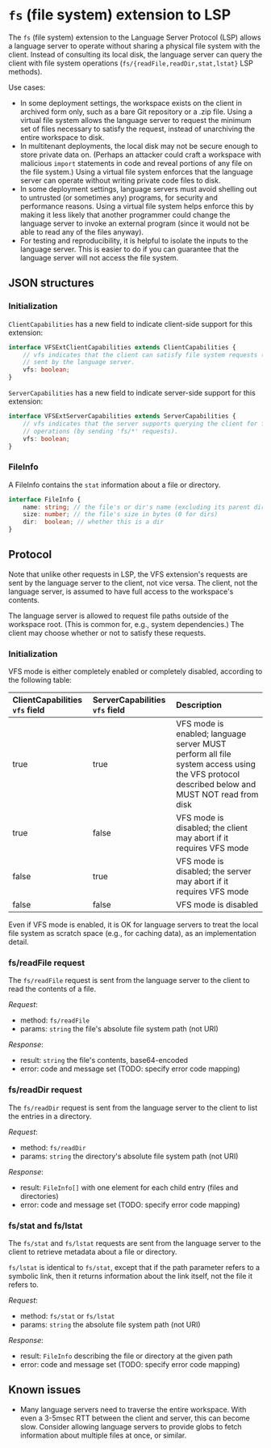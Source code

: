 # `fs` (file system) extension to LSP

The `fs` (file system) extension to the Language Server Protocol (LSP) allows a language server to operate without sharing a physical file system with the client. Instead of consulting its local disk, the language server can query the client with file system operations (`fs/{readFile,readDir,stat,lstat}` LSP methods).

Use cases:

* In some deployment settings, the workspace exists on the client in archived form only, such as a bare Git repository or a .zip file. Using a virtual file system allows the language server to request the minimum set of files necessary to satisfy the request, instead of unarchiving the entire workspace to disk.
* In multitenant deployments, the local disk may not be secure enough to store private data on. (Perhaps an attacker could craft a workspace with malicious `import` statements in code and reveal portions of any file on the file system.) Using a virtual file system enforces that the language server can operate without writing private code files to disk.
* In some deployment settings, language servers must avoid shelling out to untrusted (or sometimes any) programs, for security and performance reasons. Using a virtual file system helps enforce this by making it less likely that another programmer could change the language server to invoke an external program (since it would not be able to read any of the files anyway).
* For testing and reproducibility, it is helpful to isolate the inputs to the language server. This is easier to do if you can guarantee that the language server will not access the file system.

## JSON structures

### Initialization

`ClientCapabilities` has a new field to indicate client-side support
for this extension:

```typescript
interface VFSExtClientCapabilities extends ClientCapabilities {
	// vfs indicates that the client can satisfy file system requests (with 'fs/*' methods)
	// sent by the language server.
	vfs: boolean;
}
```

`ServerCapabilities` has a new field to indicate server-side support
for this extension:

```typescript
interface VFSExtServerCapabilities extends ServerCapabilities {
	// vfs indicates that the server supports querying the client for file system
	// operations (by sending 'fs/*' requests).
	vfs: boolean;
}
```

### FileInfo

A FileInfo contains the `stat` information about a file or directory.

```typescript
interface FileInfo {
	name: string; // the file's or dir's name (excluding its parent directory names)
	size: number; // the file's size in bytes (0 for dirs)
	dir:  boolean; // whether this is a dir
}
```

## Protocol

Note that unlike other requests in LSP, the VFS extension's requests are sent by the language server to the client, not vice versa. The client, not the language server, is assumed to have full access to the workspace's contents.

The language server is allowed to request file paths outside of the workspace root. (This is common for, e.g., system dependencies.) The client may choose whether or not to satisfy these requests.

### Initialization

VFS mode is either completely enabled or completely disabled, according to the following table:

| ClientCapabilities `vfs` field | ServerCapabilities `vfs` field | Description |
|:------------------|:------------|:------------|
| true    | true      | VFS mode is enabled; language server MUST perform all file system access using the VFS protocol described below and MUST NOT read from disk |
| true    | false     | VFS mode is disabled; the client may abort if it requires VFS mode |
| false   | true      | VFS mode is disabled; the server may abort if it requires VFS mode |
| false   | false     | VFS mode is disabled |

Even if VFS mode is enabled, it is OK for language servers to treat the local file system as scratch space (e.g., for caching data), as an implementation detail.

### fs/readFile request

The `fs/readFile` request is sent from the language server to the client to read the contents of a file.

_Request_:
* method: `fs/readFile`
* params: `string` the file's absolute file system path (not URI)

_Response_:
* result: `string` the file's contents, base64-encoded
* error: code and message set (TODO: specify error code mapping)

### fs/readDir request

The `fs/readDir` request is sent from the language server to the client to list the entries in a directory.

_Request_:
* method: `fs/readDir`
* params: `string` the directory's absolute file system path (not URI)

_Response_:
* result: `FileInfo[]` with one element for each child entry (files and directories)
* error: code and message set (TODO: specify error code mapping)

### fs/stat and fs/lstat

The `fs/stat` and `fs/lstat` requests are sent from the language server to the client to retrieve metadata about a file or directory.

`fs/lstat` is identical to `fs/stat`, except that if the path parameter refers to a symbolic link, then it returns information about the link itself, not the file it refers to.

_Request_:
* method: `fs/stat` or `fs/lstat`
* params: `string` the absolute file system path (not URI)

_Response_:
* result: `FileInfo` describing the file or directory at the given path
* error: code and message set (TODO: specify error code mapping)

## Known issues

* Many language servers need to traverse the entire workspace. With even a 3-5msec RTT between the client and server, this can become slow. Consider allowing language servers to provide globs to fetch information about multiple files at once, or similar.
